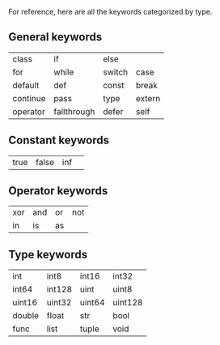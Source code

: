 For reference, here are all the keywords categorized by type.

## General keywords

|   |   |   |   | 
|---|---|---|---|
| class | if | else | 
| for | while | switch | case |
| default | def | const | break |
| continue | pass | type | extern | 
| operator | fallthrough | defer | self |

## Constant keywords

|   |   |   |   | 
|---|---|---|---|
| true | false | inf |

## Operator keywords

|   |   |   |   |
|---|---|---|---|
| xor | and | or | not |
| in | is | as |

## Type keywords

|   |   |   |   | 
|---|---|---|---|
| int | int8 | int16 | int32 |
| int64 | int128 | uint | uint8 |
| uint16 | uint32 | uint64 | uint128 |
| double | float | str | bool |
| func | list | tuple | void |
